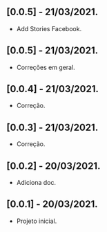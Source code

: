 ## [0.0.5] - 21/03/2021.
* Add Stories Facebook.

## [0.0.5] - 21/03/2021.
* Correções em geral.

## [0.0.4] - 21/03/2021.
* Correção.

## [0.0.3] - 21/03/2021.
* Correção.

## [0.0.2] - 20/03/2021.
* Adiciona doc.

## [0.0.1] - 20/03/2021.

* Projeto inicial.
